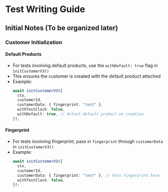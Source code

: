 # Test Writing Guide

## Initial Notes (To be organized later)

### Customer Initialization

#### Default Products
- For tests involving default products, use the `withDefault: true` flag in `initCustomerV3()`
- This ensures the customer is created with the default product attached
- Example:
  ```typescript
  await initCustomerV3({
    ctx,
    customerId,
    customerData: { fingerprint: "test" },
    withTestClock: false,
    withDefault: true, // Attach default product on creation
  });
  ```

#### Fingerprint
- For tests involving fingerprint, pass in `fingerprint` through `customerData` in `initCustomerV3()`
- Example:
  ```typescript
  await initCustomerV3({
    ctx,
    customerId,
    customerData: { fingerprint: "test" }, // Pass fingerprint here
    withTestClock: false,
  });
  ```
